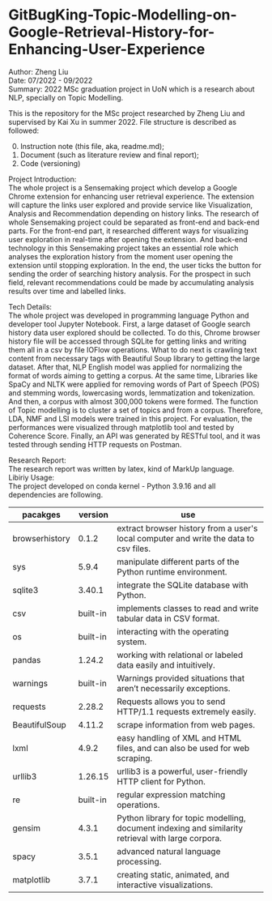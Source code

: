 # GitBugKing-Topic-Modelling-on-Google-Retrieval-History-for-Enhancing-User-Experience

Author: Zheng Liu  
Date: 07/2022 - 09/2022  
Summary: 2022 MSc graduation project in UoN which is a research about NLP, specially on Topic Modelling.

This is the repository for the MSc project researched by Zheng Liu and supervised by Kai Xu in summer 2022. File structure is described as followed:  

0. Instruction note (this file, aka, readme.md);  
1. Document (such as literature review and final report);  
2. Code (versioning)

Project Introduction:  
The whole project is a Sensemaking project which develop a Google Chrome extension for enhancing user retrieval experience. The extension will capture the links user explored and provide service like Visualization, Analysis and Recommendation depending on history links. The research of whole Sensemaking project could be separated as front-end and back-end parts. For the front-end part, it researched different ways for visualizing user exploration in real-time after opening the extension. And back-end technology in this Sensemaking project takes an essential role which analyses the exploration history from the moment user opening the extension until stopping exploration. In the end, the user ticks the button for sending the order of searching history analysis. For the prospect in such field, relevant recommendations could be made by accumulating analysis results over time and labelled links.

Tech Details:  
The whole project was developed in programming language Python and developer tool Jupyter Notebook. First, a large dataset of Google search history data user explored should be collected. To do this, Chrome browser history file will be accessed through SQLite for getting links and writing them all in a csv by file IOFlow operations. What to do next is crawling text content from necessary tags with Beautiful Soup library to getting the large dataset. After that, NLP English model was applied for normalizing the format of words aiming to getting a corpus. At the same time, Libraries like SpaCy and NLTK were applied for removing words of Part of Speech (POS) and stemming words, lowercasing words, lemmatization and tokenization. And then, a corpus with almost 300,000 tokens were formed. The function of Topic modelling is to cluster a set of topics and from a corpus. Therefore, LDA, NMF and LSI models were trained in this project. For evaluation, the performances were visualized through matplotlib tool and tested by Coherence Score. Finally, an API was generated by RESTful tool, and it was tested through sending HTTP requests on Postman.

Research Report:  
The research report was written by latex, kind of MarkUp language.  
Libiriy Usage:  
The project developed on conda kernel - Python 3.9.16 and all dependencies are following.

| pacakges | version | use |
| ----  | ----  | ---- |
| browserhistory | 0.1.2 | extract browser history from a user's local computer and write the data to csv files. |
| sys | 5.9.4 | manipulate different parts of the Python runtime environment. |
| sqlite3 | 3.40.1 | integrate the SQLite database with Python. |
| csv | built-in | implements classes to read and write tabular data in CSV format. |
| os | built-in | interacting with the operating system. |
| pandas | 1.24.2 | working with relational or labeled data easily and intuitively. |
| warnings | built-in | Warnings provided situations that aren’t necessarily exceptions. |
| requests | 2.28.2 | Requests allows you to send HTTP/1.1 requests extremely easily. |
| BeautifulSoup | 4.11.2 | scrape information from web pages. |
| lxml | 4.9.2 | easy handling of XML and HTML files, and can also be used for web scraping. |
| urllib3 | 1.26.15 | urllib3 is a powerful, user-friendly HTTP client for Python. |
| re | built-in | regular expression matching operations. |
| gensim | 4.3.1 | Python library for topic modelling, document indexing and similarity retrieval with large corpora. |
| spacy | 3.5.1 | advanced natural language processing. |
| matplotlib | 3.7.1 | creating static, animated, and interactive visualizations. |  

